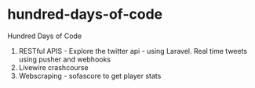 # hundred-days-of-code
Hundred Days of Code
1. RESTful APIS - Explore the twitter api - using Laravel. Real time tweets using pusher and webhooks
2. Livewire crashcourse
3. Webscraping - sofascore to get player stats
